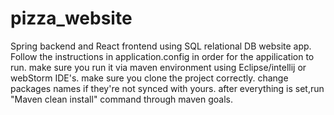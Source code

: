 # pizza_website
Spring backend and React frontend using SQL relational DB website app.
Follow the instructions in application.config in order for the appilication to run.
make sure you run it via maven environment using Eclipse/intellij or webStorm IDE's.
make sure you clone the project correctly.
change packages names if they're not synced with yours.
after everything is set,run "Maven clean install" command through maven goals.

